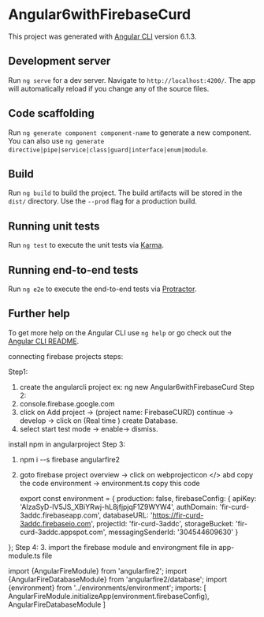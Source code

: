 # Angular6withFirebaseCurd

This project was generated with [Angular CLI](https://github.com/angular/angular-cli) version 6.1.3.

## Development server

Run `ng serve` for a dev server. Navigate to `http://localhost:4200/`. The app will automatically reload if you change any of the source files.

## Code scaffolding

Run `ng generate component component-name` to generate a new component. You can also use `ng generate directive|pipe|service|class|guard|interface|enum|module`.

## Build

Run `ng build` to build the project. The build artifacts will be stored in the `dist/` directory. Use the `--prod` flag for a production build.

## Running unit tests

Run `ng test` to execute the unit tests via [Karma](https://karma-runner.github.io).

## Running end-to-end tests

Run `ng e2e` to execute the end-to-end tests via [Protractor](http://www.protractortest.org/).

## Further help

To get more help on the Angular CLI use `ng help` or go check out the [Angular CLI README](https://github.com/angular/angular-cli/blob/master/README.md).


connecting firebase projects steps:

Step1: 
1. create the angularcli project 
ex: ng new Angular6withFirebaseCurd
Step 2: 
1. console.firebase.google.com
2. click on Add project -> (project name: FirebaseCURD) continue -> develop -> click on (Real time ) create Database.
3. select start test mode -> enable-> dismiss.

install npm in angularproject
Step 3: 
1. npm i --s firebase angularfire2
2. goto firebase project overview -> click on webprojecticon </> abd copy the code 
	environment -> environment.ts copy this code 
	
	export const environment = {
  production: false,
 firebaseConfig:    {
      apiKey: 'AIzaSyD-lV5JS_XBiYRwj-hL8jfjpjqF1Z9WYW4',
      authDomain: 'fir-curd-3addc.firebaseapp.com',
      databaseURL: 'https://fir-curd-3addc.firebaseio.com',
      projectId: 'fir-curd-3addc',
      storageBucket: 'fir-curd-3addc.appspot.com',
      messagingSenderId: '304544609630'
    }

};
Step 4:
3. import the firebase module and environgment file in app-module.ts file
	
import {AngularFireModule} from 'angularfire2';
import {AngularFireDatabaseModule} from 'angularfire2/database';
import {environment} from '../environments/environment';
  imports: [
 AngularFireModule.initializeApp(environment.firebaseConfig),
    AngularFireDatabaseModule
	]
